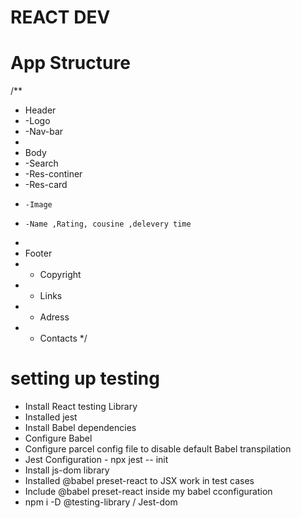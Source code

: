 # REACT DEV


# App Structure

/**
 *  Header
 *   -Logo
 *   -Nav-bar
 *
 *  Body
 *   -Search
 *   -Res-continer
 *   -Res-card
 *     -Image
 *     -Name ,Rating, cousine ,delevery time
 *
 *  Footer
 *   - Copyright
 *   - Links
 *   - Adress
 *   - Contacts
 */



 # setting up testing

 - Install React testing Library
 - Installed jest
 - Install Babel dependencies
 - Configure Babel
 - Configure parcel config file to disable default Babel transpilation
 - Jest Configuration - npx jest -- init
 - Install js-dom library
 - Installed @babel preset-react to JSX work in test cases
 - Include @babel preset-react inside my babel cconfiguration
 - npm i -D @testing-library / Jest-dom 
  

